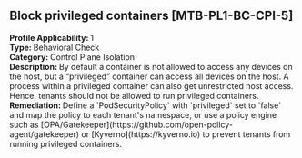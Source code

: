 
<!DOCTYPE html>
<html>
  <head>
    <title>README</title>
  </head>
  <body>
  <h2> Block privileged containers [MTB-PL1-BC-CPI-5] </h2>
	<p>
		<b> Profile Applicability: </b> 1 <br>
		<b> Type: </b> Behavioral Check <br>
		<b> Category: </b> Control Plane Isolation <br>
		<b> Description: </b> By default a container is not allowed to access any devices on the host, but a “privileged” container can access all devices on the host. A process within a privileged container can also get unrestricted host access. Hence, tenants should not be allowed to run privileged containers. <br>
		<b> Remediation: </b> Define a `PodSecurityPolicy` with `privileged` set to `false` and map the policy to each tenant&#39;s namespace, or use a policy engine such as [OPA/Gatekeeper](https://github.com/open-policy-agent/gatekeeper) or [Kyverno](https://kyverno.io) to prevent tenants from running privileged containers. <br>
	</p>
    
  </body>
</html>
